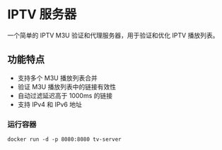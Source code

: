# IPTV 服务器

一个简单的 IPTV M3U 验证和代理服务器，用于验证和优化 IPTV 播放列表。

## 功能特点

- 支持多个 M3U 播放列表合并
- 验证 M3U 播放列表中的链接有效性
- 自动过滤延迟高于 1000ms 的链接
- 支持 IPv4 和 IPv6 地址

### 运行容器
```
docker run -d -p 8080:8080 tv-server
```
